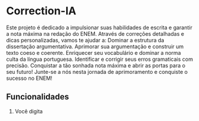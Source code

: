 <h1> Correction-IA </h1>
<p>
Este projeto é dedicado a impulsionar suas habilidades de escrita e garantir a nota máxima na redação do ENEM. Através de correções detalhadas e dicas personalizadas, vamos te ajudar a:
Dominar a estrutura da dissertação argumentativa.
Aprimorar sua argumentação e construir um texto coeso e coerente.
Enriquecer seu vocabulário e dominar a norma culta da língua portuguesa.
Identificar e corrigir seus erros gramaticais com precisão.
Conquistar a tão sonhada nota máxima e abrir as portas para o seu futuro!
Junte-se a nós nesta jornada de aprimoramento e conquiste o sucesso no ENEM!
</p>
<h2> Funcionalidades</h2>
<ol>
<li> Você digita </li>
</ol>